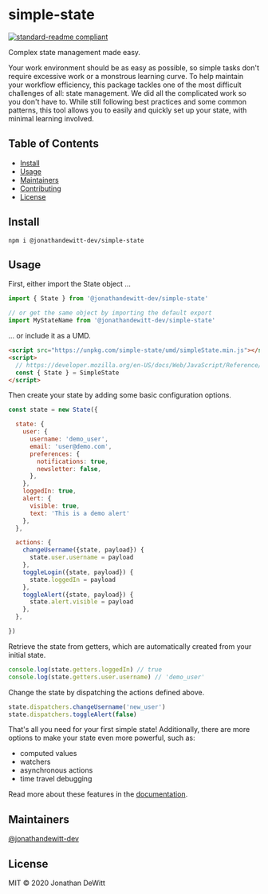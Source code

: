 # simple-state

[![standard-readme compliant](https://img.shields.io/badge/standard--readme-OK-green.svg?style=flat-square)](https://github.com/RichardLitt/standard-readme)

Complex state management made easy.

Your work environment should be as easy as possible, so simple tasks don't require excessive work or a monstrous learning curve.  To help maintain your workflow efficiency, this package tackles one of the most difficult challenges of all: state management.  We did all the complicated work so you don't have to.  While still following best practices and some common patterns, this tool allows you to easily and quickly set up your state, with minimal learning involved.

## Table of Contents

- [Install](#install)
- [Usage](#usage)
- [Maintainers](#maintainers)
- [Contributing](#contributing)
- [License](#license)

## Install

```
npm i @jonathandewitt-dev/simple-state
```

## Usage

First, either import the State object ...
```js
import { State } from '@jonathandewitt-dev/simple-state'

// or get the same object by importing the default export
import MyStateName from '@jonathandewitt-dev/simple-state'
```
... or include it as a UMD.
```html
<script src="https://unpkg.com/simple-state/umd/simpleState.min.js"></script>
<script>
  // https://developer.mozilla.org/en-US/docs/Web/JavaScript/Reference/Operators/Destructuring_assignment#Object_destructuring
  const { State } = SimpleState
</script>
```

Then create your state by adding some basic configuration options.
```js
const state = new State({

  state: {
    user: {
      username: 'demo_user',
      email: 'user@demo.com',
      preferences: {
        notifications: true,
        newsletter: false,
      },
    },
    loggedIn: true,
    alert: {
      visible: true,
      text: 'This is a demo alert'
    },
  },

  actions: {
    changeUsername({state, payload}) {
      state.user.username = payload
    },
    toggleLogin({state, payload}) {
      state.loggedIn = payload
    },
    toggleAlert({state, payload}) {
      state.alert.visible = payload
    },
  },

})
```

Retrieve the state from getters, which are automatically created from your initial state.
```js
console.log(state.getters.loggedIn) // true
console.log(state.getters.user.username) // 'demo_user'
```

Change the state by dispatching the actions defined above.
```js
state.dispatchers.changeUsername('new_user')
state.dispatchers.toggleAlert(false)
```

That's all you need for your first simple state!  Additionally, there are more options to make your state even more powerful, such as:
 * computed values
 * watchers
 * asynchronous actions
 * time travel debugging

Read more about these features in the [documentation](https://github.com/jonathandewitt-dev/simple-state/wiki).

## Maintainers

[@jonathandewitt-dev](https://github.com/jonathandewitt-dev)

## License

MIT © 2020 Jonathan DeWitt
